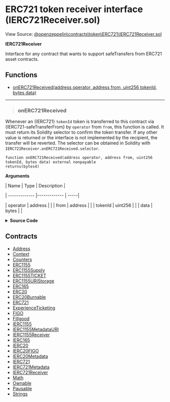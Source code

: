 # ERC721 token receiver interface (IERC721Receiver.sol)

View Source: [@openzeppelin\contracts\token\ERC721\IERC721Receiver.sol](..\..\..\@openzeppelin\contracts\token\ERC721\IERC721Receiver.sol)

**IERC721Receiver**

Interface for any contract that wants to support safeTransfers
 from ERC721 asset contracts.

## Functions

- [onERC721Received(address operator, address from, uint256 tokenId, bytes data)](#onerc721received)

---    

> ### onERC721Received

Whenever an {IERC721} `tokenId` token is transferred to this contract via {IERC721-safeTransferFrom}
 by `operator` from `from`, this function is called.
 It must return its Solidity selector to confirm the token transfer.
 If any other value is returned or the interface is not implemented by the recipient, the transfer will be reverted.
 The selector can be obtained in Solidity with `IERC721Receiver.onERC721Received.selector`.

```solidity
function onERC721Received(address operator, address from, uint256 tokenId, bytes data) external nonpayable
returns(bytes4)
```

**Arguments**

| Name        | Type           | Description  |

| ------------- |------------- | -----|

| operator | address |  | 
| from | address |  | 
| tokenId | uint256 |  | 
| data | bytes |  | 

<details>
	<summary><strong>Source Code</strong></summary>

```javascript
function onERC721Received(
        address operator,
        address from,
        uint256 tokenId,
        bytes calldata data
    ) external returns (bytes4);
```
</details>

## Contracts

* [Address](Address.md)
* [Context](Context.md)
* [Counters](Counters.md)
* [ERC1155](ERC1155.md)
* [ERC1155Supply](ERC1155Supply.md)
* [ERC1155TICKET](ERC1155TICKET.md)
* [ERC1155URIStorage](ERC1155URIStorage.md)
* [ERC165](ERC165.md)
* [ERC20](ERC20.md)
* [ERC20Burnable](ERC20Burnable.md)
* [ERC721](ERC721.md)
* [ExperienceTicketing](ExperienceTicketing.md)
* [FIGO](FIGO.md)
* [Fillgood](Fillgood.md)
* [IERC1155](IERC1155.md)
* [IERC1155MetadataURI](IERC1155MetadataURI.md)
* [IERC1155Receiver](IERC1155Receiver.md)
* [IERC165](IERC165.md)
* [IERC20](IERC20.md)
* [IERC20FIGO](IERC20FIGO.md)
* [IERC20Metadata](IERC20Metadata.md)
* [IERC721](IERC721.md)
* [IERC721Metadata](IERC721Metadata.md)
* [IERC721Receiver](IERC721Receiver.md)
* [Math](Math.md)
* [Ownable](Ownable.md)
* [Pausable](Pausable.md)
* [Strings](Strings.md)

